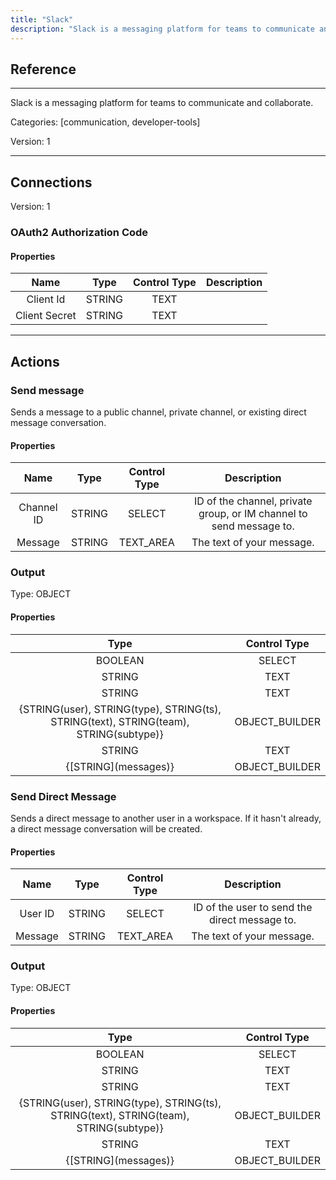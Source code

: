 ```yaml
---
title: "Slack"
description: "Slack is a messaging platform for teams to communicate and collaborate."
---
```

## Reference
<hr />

Slack is a messaging platform for teams to communicate and collaborate.


Categories: [communication, developer-tools]


Version: 1

<hr />



## Connections

Version: 1


### OAuth2 Authorization Code

#### Properties

|      Name      |     Type     |     Control Type     |     Description     |
|:--------------:|:------------:|:--------------------:|:-------------------:|
| Client Id | STRING | TEXT  |  |
| Client Secret | STRING | TEXT  |  |





<hr />





## Actions


### Send message
Sends a message to a public channel, private channel, or existing direct message conversation.

#### Properties

|      Name      |     Type     |     Control Type     |     Description     |
|:--------------:|:------------:|:--------------------:|:-------------------:|
| Channel ID | STRING | SELECT  |  ID of the channel, private group, or IM channel to send message to.  |
| Message | STRING | TEXT_AREA  |  The text of your message.  |


### Output



Type: OBJECT


#### Properties

|     Type     |     Control Type     |
|:------------:|:--------------------:|
| BOOLEAN | SELECT  |
| STRING | TEXT  |
| STRING | TEXT  |
| {STRING\(user), STRING\(type), STRING\(ts), STRING\(text), STRING\(team), STRING\(subtype)} | OBJECT_BUILDER  |
| STRING | TEXT  |
| {[STRING]\(messages)} | OBJECT_BUILDER  |






### Send Direct Message
Sends a direct message to another user in a workspace. If it hasn't already, a direct message conversation will be created.

#### Properties

|      Name      |     Type     |     Control Type     |     Description     |
|:--------------:|:------------:|:--------------------:|:-------------------:|
| User ID | STRING | SELECT  |  ID of the user to send the direct message to.  |
| Message | STRING | TEXT_AREA  |  The text of your message.  |


### Output



Type: OBJECT


#### Properties

|     Type     |     Control Type     |
|:------------:|:--------------------:|
| BOOLEAN | SELECT  |
| STRING | TEXT  |
| STRING | TEXT  |
| {STRING\(user), STRING\(type), STRING\(ts), STRING\(text), STRING\(team), STRING\(subtype)} | OBJECT_BUILDER  |
| STRING | TEXT  |
| {[STRING]\(messages)} | OBJECT_BUILDER  |






